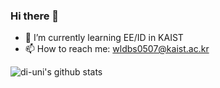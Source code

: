### Hi there 👋


<!--
**di-uni/di-uni** is a ✨ _special_ ✨ repository because its `README.md` (this file) appears on your GitHub profile.

Here are some ideas to get you started:

- 🔭 I’m currently working on ...
- 👯 I’m looking to collaborate on ...
- 🤔 I’m looking for help with ...
- 💬 Ask me about ...
- 😄 Pronouns: ...
- ⚡ Fun fact: ...
-->


- 🌱 I’m currently learning EE/ID in KAIST
- 📫 How to reach me: wldbs0507@kaist.ac.kr



![di-uni's github stats](https://github-readme-stats.vercel.app/api?username=di-uni&show_icons=true)
